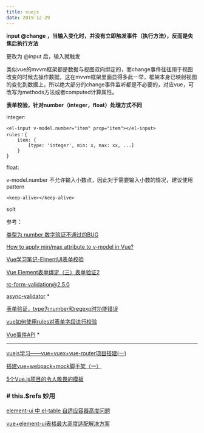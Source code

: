 ```yaml
---
title: vuejs
date: 2019-12-29
---
```


**input @change ，当输入变化时，并没有立即触发事件（执行方法），反而是失焦后执行方法**

更改为 @input 后，输入就触发

类似vue的mvvm框架都是数据与视图双向绑定的，而change事件往往用于视图改变的时候去操作数据，这在mvvm框架里面显得多此一举，框架本身已映射视图的变化到数据上，所以绝大部分的change事件监听都是不必要的，对应vue，可改写为methods方法或者computed计算属性。

**表单校验，针对number（integer，float）处理方式不同**

integer:

```
<el-input v-model.number="item" prop="item"></el-input>
rules：{
	item: {
		[type: 'integer', min: x, max: xx, ...]
	}
}
```

float:

v-model.number 不允许输入小数点，因此对于需要输入小数的情况，建议使用 pattern

`<keep-alive></keep-alive>`

solt

参考：

[类型为 number 数字验证不通过的BUG](https://github.com/yiminghe/async-validator/issues/21)

[How to apply min/max attribute to v-model in Vue?](https://stackoverflow.com/questions/43285895/how-to-apply-min-max-attribute-to-v-model-in-vue)

[Vue学习笔记-ElmentUI表单校验](https://www.jianshu.com/p/a07c0efba5d0)

[Vue Element表单绑定（三）表单验证2](https://my.oschina.net/tianma3798/blog/3010425)

[rc-form-validation@2.5.0](http://react-component.github.io/form-validation/examples/form.html)

[async-validator](https://github.com/yiminghe/async-validator#transform) *

[表单验证，type为number和regexp时功能错误](https://github.com/ant-design/ant-design/issues/731)

[vue如何使用rules对表单字段进行校验](https://www.cnblogs.com/luoxuemei/p/9295506.html)

[Vue事件API](https://github.com/answershuto/learnVue/blob/master/docs/Vue事件机制.MarkDown) *

---

[vuejs学习——vue+vuex+vue-router项目搭建(一)](https://www.cnblogs.com/ychl/p/6107821.html)

[搭建vue+webpack+mock脚手架（一）](https://segmentfault.com/a/1190000008279215)

[5个Vue.js项目的令人敬畏的模板](https://baijiahao.baidu.com/s?id=1606305883663025122&wfr=spider&for=pc)

### # this.$refs 妙用

[element-ui 中 el-table 自适应容器高度问题](https://segmentfault.com/q/1010000017556641)

[vue+element-ui表格最大高度适配解决方案](https://blog.csdn.net/m13302979400/article/details/88538041)